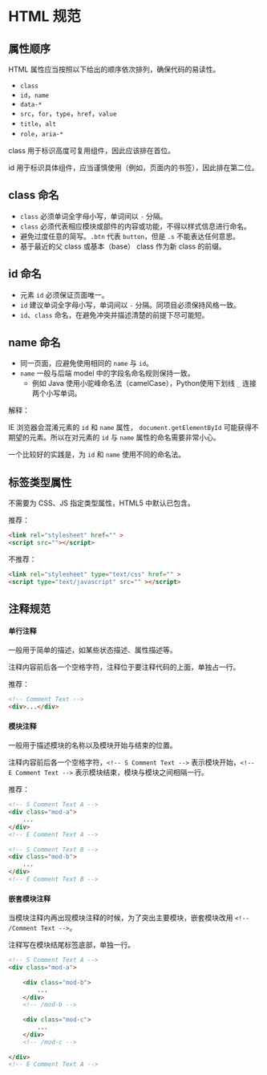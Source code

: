 # HTML 规范

## 属性顺序

HTML 属性应当按照以下给出的顺序依次排列，确保代码的易读性。

* `class`
* `id`，`name`
* `data-*`
* `src`，`for`，`type`，`href`，`value`
* `title`，`alt`
* `role`，`aria-*`

class 用于标识高度可复用组件，因此应该排在首位。

id 用于标识具体组件，应当谨慎使用（例如，页面内的书签），因此排在第二位。

## class 命名

* `class` 必须单词全字母小写，单词间以 `-` 分隔。
* `class` 必须代表相应模块或部件的内容或功能，不得以样式信息进行命名。
* 避免过度任意的简写。`.btn` 代表 `button`，但是 `.s` 不能表达任何意思。
* 基于最近的父 class 或基本（base） class 作为新 class 的前缀。

## id 命名

* 元素 `id` 必须保证页面唯一。
* `id` 建议单词全字母小写，单词间以 `-` 分隔。同项目必须保持风格一致。
*  `id`、`class` 命名，在避免冲突并描述清楚的前提下尽可能短。

## name 命名

* 同一页面，应避免使用相同的 `name` 与 `id`。
* `name` 一般与后端 model 中的字段名命名规则保持一致。
  * 例如 Java 使用小驼峰命名法（camelCase），Python使用下划线 `_` 连接两个小写单词。

解释：

IE 浏览器会混淆元素的 `id` 和 `name` 属性， `document.getElementById` 可能获得不期望的元素。所以在对元素的 `id` 与 `name` 属性的命名需要非常小心。

一个比较好的实践是，为 `id` 和 `name` 使用不同的命名法。

## 标签类型属性

不需要为 CSS、JS 指定类型属性，HTML5 中默认已包含。

推荐：

```html
<link rel="stylesheet" href="" >
<script src=""></script>
```

不推荐：

```html
<link rel="stylesheet" type="text/css" href="" >
<script type="text/javascript" src="" ></script>
```

## 注释规范

#### 单行注释

一般用于简单的描述，如某些状态描述、属性描述等。

注释内容前后各一个空格字符，注释位于要注释代码的上面，单独占一行。

推荐：

```html
<!-- Comment Text -->
<div>...</div>
```

#### 模块注释

一般用于描述模块的名称以及模块开始与结束的位置。

注释内容前后各一个空格字符，`<!-- S Comment Text -->` 表示模块开始，`<!-- E Comment Text -->` 表示模块结束，模块与模块之间相隔一行。

推荐：

```html
<!-- S Comment Text A -->	
<div class="mod-a">
    ...
</div>
<!-- E Comment Text A -->
	
<!-- S Comment Text B -->	
<div class="mod-b">
    ...
</div>
<!-- E Comment Text B -->
```

#### 嵌套模块注释

当模块注释内再出现模块注释的时候，为了突出主要模块，嵌套模块改用 `<!-- /Comment Text -->`。

注释写在模块结尾标签底部，单独一行。

```html
<!-- S Comment Text A -->
<div class="mod-a">
		
    <div class="mod-b">
        ...
    </div>
    <!-- /mod-b -->
    	
    <div class="mod-c">
    	...
    </div>
    <!-- /mod-c -->
		
</div>
<!-- E Comment Text A -->
```
